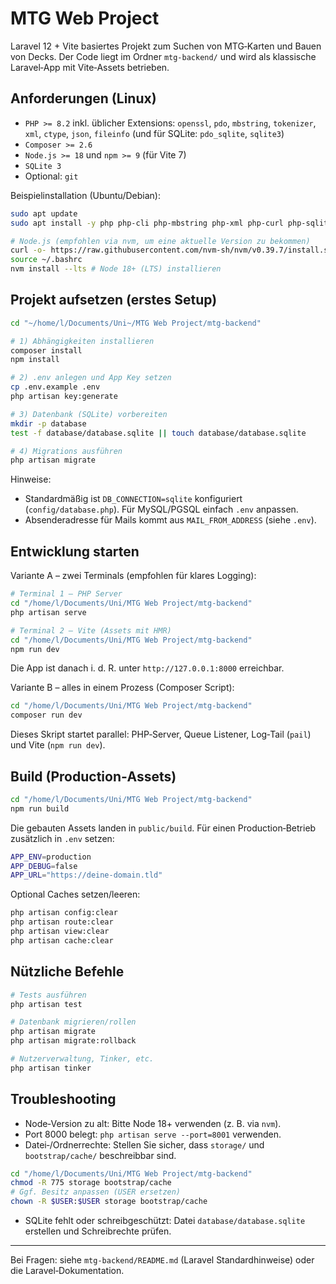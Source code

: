 # MTG Web Project

Laravel 12 + Vite basiertes Projekt zum Suchen von MTG‑Karten und Bauen von Decks. Der Code liegt im Ordner `mtg-backend/` und wird als klassische Laravel‑App mit Vite‑Assets betrieben.

## Anforderungen (Linux)

- `PHP >= 8.2` inkl. üblicher Extensions: `openssl`, `pdo`, `mbstring`, `tokenizer`, `xml`, `ctype`, `json`, `fileinfo` (und für SQLite: `pdo_sqlite`, `sqlite3`)
- `Composer >= 2.6`
- `Node.js >= 18` und `npm >= 9` (für Vite 7)
- `SQLite 3`
- Optional: `git`

Beispielinstallation (Ubuntu/Debian):

```bash
sudo apt update
sudo apt install -y php php-cli php-mbstring php-xml php-curl php-sqlite3 php-zip unzip sqlite3 git

# Node.js (empfohlen via nvm, um eine aktuelle Version zu bekommen)
curl -o- https://raw.githubusercontent.com/nvm-sh/nvm/v0.39.7/install.sh | bash
source ~/.bashrc
nvm install --lts # Node 18+ (LTS) installieren
```

## Projekt aufsetzen (erstes Setup)

```bash
cd "~/home/l/Documents/Uni~/MTG Web Project/mtg-backend"

# 1) Abhängigkeiten installieren
composer install
npm install

# 2) .env anlegen und App Key setzen
cp .env.example .env
php artisan key:generate

# 3) Datenbank (SQLite) vorbereiten
mkdir -p database
test -f database/database.sqlite || touch database/database.sqlite

# 4) Migrations ausführen
php artisan migrate
```

Hinweise:
- Standardmäßig ist `DB_CONNECTION=sqlite` konfiguriert (`config/database.php`). Für MySQL/PGSQL einfach `.env` anpassen.
- Absenderadresse für Mails kommt aus `MAIL_FROM_ADDRESS` (siehe `.env`).

## Entwicklung starten

Variante A – zwei Terminals (empfohlen für klares Logging):

```bash
# Terminal 1 – PHP Server
cd "/home/l/Documents/Uni/MTG Web Project/mtg-backend"
php artisan serve

# Terminal 2 – Vite (Assets mit HMR)
cd "/home/l/Documents/Uni/MTG Web Project/mtg-backend"
npm run dev
```

Die App ist danach i. d. R. unter `http://127.0.0.1:8000` erreichbar.

Variante B – alles in einem Prozess (Composer Script):

```bash
cd "/home/l/Documents/Uni/MTG Web Project/mtg-backend"
composer run dev
```

Dieses Skript startet parallel: PHP‑Server, Queue Listener, Log‑Tail (`pail`) und Vite (`npm run dev`).

## Build (Production‑Assets)

```bash
cd "/home/l/Documents/Uni/MTG Web Project/mtg-backend"
npm run build
```

Die gebauten Assets landen in `public/build`. Für einen Production‑Betrieb zusätzlich in `.env` setzen:

```bash
APP_ENV=production
APP_DEBUG=false
APP_URL="https://deine-domain.tld"
```

Optional Caches setzen/leeren:

```bash
php artisan config:clear
php artisan route:clear
php artisan view:clear
php artisan cache:clear
```

## Nützliche Befehle

```bash
# Tests ausführen
php artisan test

# Datenbank migrieren/rollen
php artisan migrate
php artisan migrate:rollback

# Nutzerverwaltung, Tinker, etc.
php artisan tinker
```

## Troubleshooting

- Node‑Version zu alt: Bitte Node 18+ verwenden (z. B. via `nvm`).
- Port 8000 belegt: `php artisan serve --port=8001` verwenden.
- Datei‑/Ordnerrechte: Stellen Sie sicher, dass `storage/` und `bootstrap/cache/` beschreibbar sind.

```bash
cd "/home/l/Documents/Uni/MTG Web Project/mtg-backend"
chmod -R 775 storage bootstrap/cache
# Ggf. Besitz anpassen (USER ersetzen)
chown -R $USER:$USER storage bootstrap/cache
```

- SQLite fehlt oder schreibgeschützt: Datei `database/database.sqlite` erstellen und Schreibrechte prüfen.

---

Bei Fragen: siehe `mtg-backend/README.md` (Laravel Standardhinweise) oder die Laravel‑Dokumentation.
